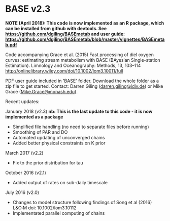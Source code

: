 BASE v2.3
=========

**NOTE (April 2018): This code is now implemented as an R package, which can be installed from github with devtools. See https://github.com/dgiling/BASEmetab and user guide: https://github.com/dgiling/BASEmetab/blob/master/vignettes/BASEmetab.pdf**

Code accompanying Grace et al. (2015) Fast processing of diel oxygen curves: estimating stream metabolism with BASE (BAyesian Single-station Estimation). Limnology and Oceanography: Methods, 13, 103–114
http://onlinelibrary.wiley.com/doi/10.1002/lom3.10011/full

PDF user guide included in 'BASE' folder. Download the whole folder as a zip file to get started. 
Contact: Darren Giling (darren.giling@idiv.de) or Mike Grace (Mike.Grace@monash.edu).


Recent updates:

January 2018 (v2.3)
**nb: This is the last update to this code - it is now implemented as a package**
- Simplified file handling (no need to separate files before running)
- Smoothing of PAR and DO
- Automated updating of unconverged chains
- Added better physical constraints on K prior

March 2017 (v2.2)
- Fix to the prior distribution for tau

October 2016 (v2.1)
- Added output of rates on sub-daily timescale

July 2016 (v2.0)
- Changes to model structure following findings of Song et al (2016) L&O:M doi: 10.1002/lom3.10112
- Implementated parallel computing of chains

